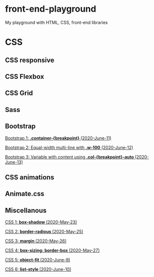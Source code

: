 # front-end-playground

My playground with HTML, CSS, front-end libraries
<h1> CSS </h1>

<h2> CSS responsive </h2>

<h2> CSS Flexbox </h2>

<h2> CSS Grid </h2>

<h2> Sass </h2>

<h2> Bootstrap </h2>

[Bootstrap 1: <b> .container-{breakpoint} </b> (2020-June-11)](https://github.com/trinafirefox/cssplayground/tree/master/2020-June-11th)

[Bootstrap 2: Equal-width multi-line with <b>.w-100</b> (2020-June-12)](https://github.com/trinafirefox/cssplayground/tree/master/2020-June-12th)

[Bootstrap 3: Variable with content using <b>.col-{breakpoint}-auto </b> (2020-June-13)](https://github.com/trinafirefox/cssplayground/tree/master/2020-June-13th)

<h2> CSS animations </h2>

<h2> Animate.css </h2>

<h2> Miscellanous </h2>

[CSS 1: <b> box-shadow </b> (2020-May-23)](https://github.com/trinafirefox/cssplayground/tree/master/2020-May-23rd)

[CSS 2: <b> border-radious </b> (2020-May-25)](https://github.com/trinafirefox/cssplayground/tree/master/2020-May-25th)

[CSS 3: <b> margin </b> (2020-May-26)](https://github.com/trinafirefox/cssplayground/tree/master/2020-May-26th)

[CSS 4: <b> box-sizing: border-box </b> (2020-May-27)](https://github.com/trinafirefox/cssplayground/tree/master/2020-May-27th)

[CSS 5: <b> object-fit </b> (2020-June-9)](https://github.com/trinafirefox/cssplayground/tree/master/2020-June-9th)

[CSS 6: <b> list-style </b> (2020-June-10)](https://github.com/trinafirefox/cssplayground/tree/master/2020-June-10th)
